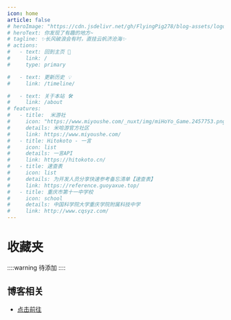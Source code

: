 ```yaml
---
icon: home
article: false
# heroImage: "https://cdn.jsdelivr.net/gh/FlyingPig278/blog-assets/logo.png"
# heroText: 你发现了有趣的地方~
# tagline: ✨长风破浪会有时，直挂云帆济沧海✨
# actions:
#   - text: 回到主页 🧭
#     link: /
#     type: primary

#   - text: 更新历史 💡
#     link: /timeline/

#   - text: 关于本站 🛠
#     link: /about
# features:
#   - title:  米游社
#     icon: "https://www.miyoushe.com/_nuxt/img/miHoYo_Game.2457753.png"
#     details: 米哈游官方社区
#     link: https://www.miyoushe.com/
#   - title: Hitokoto - 一言
#     icon: list
#     details: 一言API
#     link: https://hitokoto.cn/
#   - title: 速查表
#     icon: list
#     details: 为开发人员分享快速参考备忘清单【速查表】
#     link: https://reference.guoyaxue.top/
#   - title: 重庆市第十一中学校
#     icon: school
#     details: 中国科学院大学重庆学院附属科技中学
#     link: http://www.cqsyz.com/
---  
```

# 收藏夹
::::warning
待添加
::::
## 博客相关
- [点击前往](blog/)
